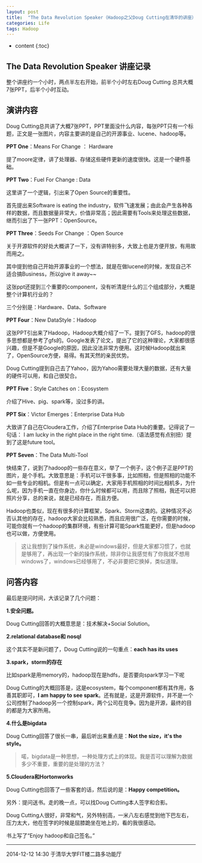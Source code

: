 ```yaml
---
layout: post
title:  "The Data Revolution Speaker（Hadoop之父Doug Cutting在清华的讲座）"
categories: Life
tags: Hadoop
---
```


* content
{:toc}


## The Data Revolution Speaker 讲座记录

整个讲座约一个小时，两点半左右开始，前半个小时左右Doug Cutting 总共大概7张PPT，后半个小时互动。

## **演讲内容**

Doug Cutting总共讲了大概7张PPT，PPT里面没什么内容，每张PPT只有一个标题，正文是一张图片，内容主要讲的是自己的开源事业、lucene、hadoop等。





**PPT One**：Means For Change ： Hardware

提了moore定律，讲了处理器、存储这些硬件更新的速度很快。这是一个硬件基础。

**PPT Two**：Fuel For Change : Data

这里讲了一个逻辑，引出来了Open Source的重要性。

首先提出来Software is eating the industry，软件飞速发展；由此会产生各种各样的数据，而且数据量非常大，价值非常高；因此需要有Tools来处理这些数据，继而引出了下一张PPT：OpenSource。

**PPT Three**：Seeds For Change ：Open Source

关于开源软件的好处大概讲了一下，没有讲特别多，大致上也是方便开放，有用故而用之。

其中提到他自己开始开源事业的一个想法，就是在做lucene的时候，发现自己不适合搞Business，所以give it away~~

这张ppt还提到三个重要的component，没有听清是什么的三个组成部分，大概是整个计算机行业的？

三个分别是：Hardware、Data、Software

**PPT Four**：New DataStyle：Hadoop

这张PPT引出来了Hadoop，Hadoop大概介绍了一下。提到了GFS，hadoop的很多思想都是参考了gfs的。Google发表了论文，提出了它的这种理论，大家都很感兴趣，但是不是Google的原因，因此没法非常方便用。这时候Hadoop就出来了，OpenSource方便，易得。有其天然的亲民优势。

Doug Cutting提到自己去了Yahoo，因为Yahoo需要处理大量的数据，还有大量的硬件可以用，和自己很契合。

**PPT Five**：Style Catches on：Ecosystem

介绍了Hive、pig、spark等，没过多的讲。

**PPT Six**：Victor Emerges：Enterprise Data Hub

大致讲了自己在Cloudera工作，介绍了Enterprise Data Hub的重要。记得说了一句话： I am lucky in the right place in the right time.（语法感觉有点别扭）提到了这是future tool。

**PPT Seven**：The Data Multi-Tool

快结束了，说到了hadoop的一些存在意义，举了一个例子，这个例子正是PPT的图片，是个手机。大致意思是：手机可以干很多事，比如照相，但是照相的功能不如一些专业的相机。但是有一点可以确定，大家用手机照相的时间比相机多，为什么呢，因为手机一直在你身边，你什么时候都可以用，而且除了照相，我还可以把照片分享，总的来说，就是已经存在，而且方便。

Hadoop也类似，现在有很多的计算框架，Spark、Storm这类的。这种情况不必否认其他的存在，hadoop大家会比较熟悉，而且应用很广泛，在你需要的时候，可能你就有一个hadoop的集群环境，有些计算可能Spark性能更好，但是hadoop也可以做，方便使用。

>这让我想到了操作系统，未必是windows最好，但是大家都习惯了，也就是够用了，再出现一个新的操作系统，除非你让我感觉有了你我就不想用windows了，windows已经够用了，不必非要把它换掉，类似道理。

## **问答内容**

最后是提问时间，大该记录了几个问题：

**1.安全问题。**

Doug Cutting回答的大概意思是：技术解决+Social Solution。

**2.relational database和 nosql**

这个其实不是新问题了，Doug Cutting说的一句重点：**each has its uses**

**3.spark，storm的存在**

比如spark是用memory的，hadoop现在是hdfs，是否要向spark学习一下呢

Doug Cutting的大概回答是，这是ecosystem，每个component都有其作用，各善其职即可，**I am happy to see spark**。还有就是，这是开源软件，并不是一个公司控制了hadoop另一个控制spark，两个公司在竞争。因为是开源，最终的目的都是为大家所用。

**4.什么是bigdata**

Doug Cutting回答了很长一串，最后听出来重点是：**Not the size，it's the style。**

>喏，bigdata是一种思想，一种处理方式上的体现。我是否可以理解为数据多少不重要，重要的是处理的方法？

**5.Cloudera和Hortonworks**

 Doug Cutting也回答了一些客套的话，然后说的是：**Happy competition。**


另外：提问送书。走的晚一点，可以找Doug Cutting本人签字和合影。

Doug Cutting人很好，非常和气，另外特别高，一米八左右感觉到他下巴左右，压力太大，他在签字的时候是屈膝跪坐在地上的，看的我很感动。

书上写了“Enjoy hadoop和自己签名。”

***
2014-12-12 14:30     于清华大学FIT楼二路多功能厅

